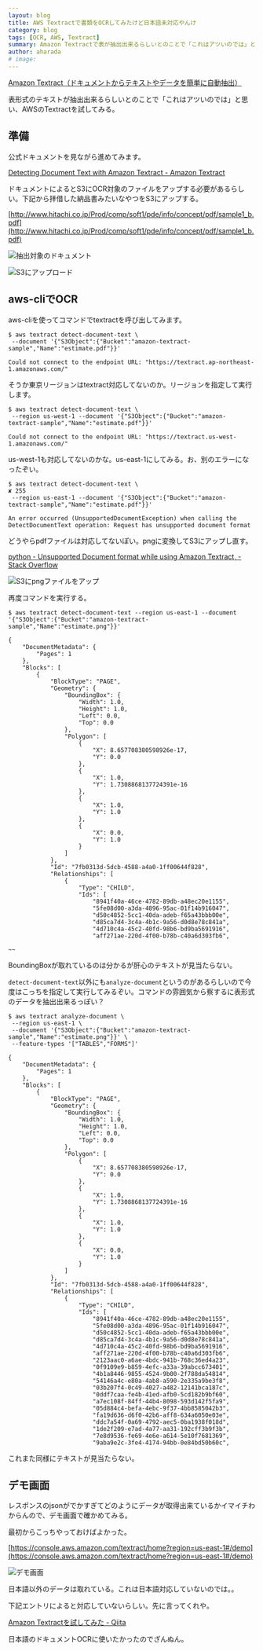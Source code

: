 ```yaml
---
layout: blog
title: AWS Textractで書類をOCRしてみたけど日本語未対応やんけ
category: blog
tags: [OCR, AWS, Textract]
summary: Amazon Textractで表が抽出出来るらしいとのことで「これはアツいのでは」と思い、AWSのTextractを試してみる。
author: aharada
# image:
---
```


[Amazon Textract（ドキュメントからテキストやデータを簡単に自動抽出）](https://aws.amazon.com/jp/textract/)

表形式のテキストが抽出出来るらしいとのことで「これはアツいのでは」と思い、AWSのTextractを試してみる。

## 準備

公式ドキュメントを見ながら進めてみます。

[Detecting Document Text with Amazon Textract - Amazon Textract](https://docs.aws.amazon.com/ja_jp/textract/latest/dg/detecting-document-text.html)

ドキュメントによるとS3にOCR対象のファイルをアップする必要があるらしい。下記から拝借した納品書みたいなやつをS3にアップする。

[http://www.hitachi.co.jp/Prod/comp/soft1/pde/info/concept/pdf/sample1_b.pdf](http://www.hitachi.co.jp/Prod/comp/soft1/pde/info/concept/pdf/sample1_b.pdf)

![抽出対象のドキュメント](/images/blog/2019-09-24-aws-extract-ocr/document.png)

![S3にアップロード](/images/blog/2019-09-24-aws-extract-ocr/s3-1.png)

## aws-cliでOCR

aws-cliを使ってコマンドでtextractを呼び出してみます。

```
$ aws textract detect-document-text \
 --document '{"S3Object":{"Bucket":"amazon-textract-sample","Name":"estimate.pdf"}}'

Could not connect to the endpoint URL: "https://textract.ap-northeast-1.amazonaws.com/"
```

そうか東京リージョンはtextract対応してないのか。リージョンを指定して実行します。

```
$ aws textract detect-document-text \
 --region us-west-1 --document '{"S3Object":{"Bucket":"amazon-textract-sample","Name":"estimate.pdf"}}'

Could not connect to the endpoint URL: "https://textract.us-west-1.amazonaws.com/"
```

us-west-1も対応してないのかな。us-east-1にしてみる。お、別のエラーになったぞい。

```
$ aws textract detect-document-text \                                         ✘ 255
 --region us-east-1 --document '{"S3Object":{"Bucket":"amazon-textract-sample","Name":"estimate.pdf"}}'

An error occurred (UnsupportedDocumentException) when calling the DetectDocumentText operation: Request has unsupported document format
```

どうやらpdfファイルは対応してないぽい。pngに変換してS3にアップし直す。

[python - Unsupported Document format while using Amazon Textract, - Stack Overflow](https://stackoverflow.com/questions/57088891/unsupported-document-format-while-using-amazon-textract)

![S3にpngファイルをアップ](/images/blog/2019-09-24-aws-extract-ocr/s3-2.png)

再度コマンドを実行する。

```
$ aws textract detect-document-text --region us-east-1 --document '{"S3Object":{"Bucket":"amazon-textract-sample","Name":"estimate.png"}}'
```

```
{
    "DocumentMetadata": {
        "Pages": 1
    },
    "Blocks": [
        {
            "BlockType": "PAGE",
            "Geometry": {
                "BoundingBox": {
                    "Width": 1.0,
                    "Height": 1.0,
                    "Left": 0.0,
                    "Top": 0.0
                },
                "Polygon": [
                    {
                        "X": 8.657708380598926e-17,
                        "Y": 0.0
                    },
                    {
                        "X": 1.0,
                        "Y": 1.7308868137724391e-16
                    },
                    {
                        "X": 1.0,
                        "Y": 1.0
                    },
                    {
                        "X": 0.0,
                        "Y": 1.0
                    }
                ]
            },
            "Id": "7fb0313d-5dcb-4588-a4a0-1ff00644f828",
            "Relationships": [
                {
                    "Type": "CHILD",
                    "Ids": [
                        "8941f40a-46ce-4782-89db-a48ec20e1155",
                        "5fe08d00-a3da-4896-95ac-01f14b916047",
                        "d50c4852-5cc1-40da-adeb-f65a43bbb00e",
                        "d85ca7d4-3c4a-4b1c-9a56-d0d8e78c841a",
                        "4d710c4a-45c2-40fd-98b6-bd9ba5691916",
                        "aff271ae-220d-4f00-b78b-c40a6d303fb6",

~~
```

BoundingBoxが取れているのは分かるが肝心のテキストが見当たらない。

`detect-document-text`以外にも`analyze-document`というのがあるらしいので今度はこっちを指定して実行してみるぞい。コマンドの雰囲気から察するに表形式のデータを抽出出来るっぽい？

```
$ aws textract analyze-document \
 --region us-east-1 \
 --document '{"S3Object":{"Bucket":"amazon-textract-sample","Name":"estimate.png"}}' \
 --feature-types '["TABLES","FORMS"]'
```

```
{
    "DocumentMetadata": {
        "Pages": 1
    },
    "Blocks": [
        {
            "BlockType": "PAGE",
            "Geometry": {
                "BoundingBox": {
                    "Width": 1.0,
                    "Height": 1.0,
                    "Left": 0.0,
                    "Top": 0.0
                },
                "Polygon": [
                    {
                        "X": 8.657708380598926e-17,
                        "Y": 0.0
                    },
                    {
                        "X": 1.0,
                        "Y": 1.7308868137724391e-16
                    },
                    {
                        "X": 1.0,
                        "Y": 1.0
                    },
                    {
                        "X": 0.0,
                        "Y": 1.0
                    }
                ]
            },
            "Id": "7fb0313d-5dcb-4588-a4a0-1ff00644f828",
            "Relationships": [
                {
                    "Type": "CHILD",
                    "Ids": [
                        "8941f40a-46ce-4782-89db-a48ec20e1155",
                        "5fe08d00-a3da-4896-95ac-01f14b916047",
                        "d50c4852-5cc1-40da-adeb-f65a43bbb00e",
                        "d85ca7d4-3c4a-4b1c-9a56-d0d8e78c841a",
                        "4d710c4a-45c2-40fd-98b6-bd9ba5691916",
                        "aff271ae-220d-4f00-b78b-c40a6d303fb6",
                        "2123aac0-a6ae-4bdc-941b-768c36ed4a23",
                        "0f9109e9-b859-4efc-a33a-39abcc673401",
                        "4b1a8446-9855-4524-9b00-2f788da54814",
                        "54146a4c-e80a-4ab8-a590-2e335a9be3f8",
                        "03b207f4-0c49-4027-a482-12141bca187c",
                        "0ddf7caa-fe4b-41ed-afb0-5cd182b9bf60",
                        "a7ec108f-84ff-44b4-8098-593d142f5fa9",
                        "05d884c4-befa-4ebc-9f37-4bb8585042b3",
                        "fa19d636-d6f0-42b6-aff8-634a6050e03e",
                        "ddc7a54f-0a69-4792-aec5-0ba1938f018d",
                        "1de2f209-e7ad-4a77-aa31-192cff3b9f3b",
                        "7e8d9536-fe69-4e6e-a614-5e10f7681369",
                        "9aba9e2c-3fe4-4174-94bb-0e84bd50b60c",
```

これまた同様にテキストが見当たらない。

## デモ画面

レスポンスのjsonがでかすぎてどのようにデータが取得出来ているかイマイチわからんので、デモ画面で確かめてみる。

最初からこっちやっておけばよかった。

[https://console.aws.amazon.com/textract/home?region=us-east-1#/demo](https://console.aws.amazon.com/textract/home?region=us-east-1#/demo)

![デモ画面](/images/blog/2019-09-24-aws-extract-ocr/demo.png)

日本語以外のデータは取れている。これは日本語対応していないのでは。。

下記エントリによると対応していないらしい。先に言ってくれや。

[Amazon Textractを試してみた - Qiita](https://qiita.com/windows222/items/07c3683c052d6e2bb6a4)

日本語のドキュメントOCRに使いたかったのでざんぬん。
